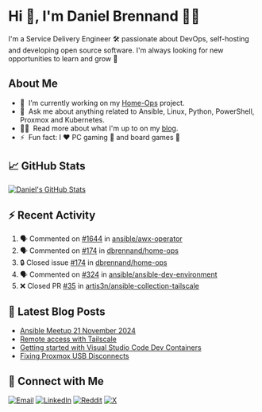 # Hi 👋, I'm Daniel Brennand 👨‍💻

I'm a Service Delivery Engineer 🛠 passionate about DevOps, self-hosting and developing open source software. I'm always looking for new opportunities to learn and grow 🌱

## About Me

- 🔭 &nbsp;I’m currently working on my [Home-Ops](https://github.com/dbrennand/home-ops) project.
- 💬 &nbsp;Ask me about anything related to Ansible, Linux, Python, PowerShell, Proxmox and Kubernetes.
- 👨‍💻 &nbsp;Read more about what I'm up to on my [blog](https://dbren.uk).
- ⚡ &nbsp;Fun fact: I ❤️ PC gaming 👾 and board games 🎲

## 📈 GitHub Stats

[![Daniel's GitHub Stats](https://github-readme-stats.vercel.app/api?username=dbrennand&show_icons=true&count_private=true&hide_border=true&theme=dark)](https://github.com/anuraghazra/github-readme-stats)

## ⚡ Recent Activity

<!--START_SECTION:activity-->
1. 🗣 Commented on [#1644](https://github.com/ansible/awx-operator/issues/1644#issuecomment-2875428025) in [ansible/awx-operator](https://github.com/ansible/awx-operator)
2. 🗣 Commented on [#174](https://github.com/dbrennand/home-ops/issues/174#issuecomment-2869841970) in [dbrennand/home-ops](https://github.com/dbrennand/home-ops)
3. 🔒 Closed issue [#174](https://github.com/dbrennand/home-ops/issues/174) in [dbrennand/home-ops](https://github.com/dbrennand/home-ops)
4. 🗣 Commented on [#324](https://github.com/ansible/ansible-dev-environment/pull/324#issuecomment-2869835070) in [ansible/ansible-dev-environment](https://github.com/ansible/ansible-dev-environment)
5. ❌ Closed PR [#35](https://github.com/artis3n/ansible-collection-tailscale/pull/35) in [artis3n/ansible-collection-tailscale](https://github.com/artis3n/ansible-collection-tailscale)
<!--END_SECTION:activity-->

## 📝 Latest Blog Posts

<!-- BLOG-POST-LIST:START -->
- [Ansible Meetup 21 November 2024](https://danielbrennand.com/blog/ansible-meetup-21-november/)
- [Remote access with Tailscale](https://danielbrennand.com/blog/tailscale/)
- [Getting started with Visual Studio Code Dev Containers](https://danielbrennand.com/blog/vscode-dev-containers/)
- [Fixing Proxmox USB Disconnects](https://danielbrennand.com/blog/proxmox-fix-usb-disconnect/)
<!-- BLOG-POST-LIST:END -->

## 💬 Connect with Me

[![Email](https://img.shields.io/badge/Email-D14836?style=flat&logo=gmail&logoColor=white)](mailto:contact@danielbrennand.com) [![LinkedIn](https://img.shields.io/badge/Linkedin-%230077B5.svg?style=flat&logo=linkedin&logoColor=white)](https://www.linkedin.com/in/dbrenuk) [![Reddit](https://img.shields.io/badge/Reddit-FF4500?style=flat&logo=reddit&logoColor=white)](https://www.reddit.com/user/dbrenuk) [![X](https://img.shields.io/badge/X-%23000000.svg?style=flat&logo=X&logoColor=white)](https://twitter.com/dbrenuk)
